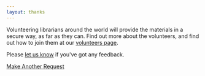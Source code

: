 ```yaml
---
layout: thanks
---
```

Volunteering librarians around the world will provide the materials in a secure way, as far as they can. Find out more about the volunteers, and find out how to join them at our <a href ="/volunteers">volunteers page</a>.

Please <a href = "mailto:ifladdrs@gmail.com">let us know</a> if you've got any feedback.

<p><a class="oabutton_find" href="/" aria-label="Do Another" style="min-width:150px;">Make Another Request</a></p>


<br><br><br><br><br><br><br><br><br><br><br><br><br><br><br><br><br>
